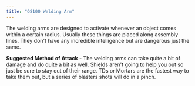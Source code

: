 ```yaml
---
title: "QS100 Welding Arm"
---
```


The welding arms are designed to activate whenever an object comes within a certain radius. Usually these things are placed along assembly lines. They don't have any incredible intelligence but are dangerous just the same.

**Suggested Method of Attack** - The welding arms can take quite a bit of damage and do quite a bit as well. Shields aren't going to help you out so just be sure to stay out of their range. TDs or Mortars are the fastest way to take them out, but a series of blasters shots will do in a pinch.
